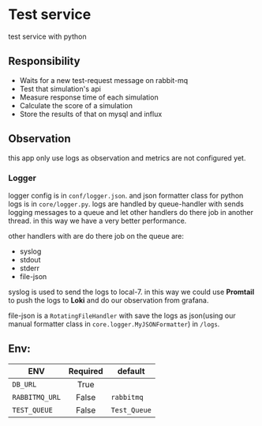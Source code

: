 # Test service
test service with python


## Responsibility

- Waits for a new test-request message on rabbit-mq
- Test that simulation's api
- Measure response time of each simulation
- Calculate the score of a simulation
- Store the results of that on mysql and influx

## Observation

this app only use logs as observation and metrics are not configured yet.

### Logger

logger config is in `conf/logger.json`. and json formatter class for python logs is in `core/logger.py`.
logs are handled by queue-handler with sends logging messages to a queue and let other handlers do there job in another thread.
in this way we have a very better performance.  

other handlers with are do there job on the queue are:
- syslog
- stdout
- stderr
- file-json

syslog is used to send the logs to local-7. in this way we could use **Promtail** to push the logs to **Loki** and do our observation from grafana.

file-json is a `RotatingFileHandler` with save the logs as json(using our manual formatter class in `core.logger.MyJSONFormatter`) in `/logs`.


## Env:

|ENV            |Required   |default        |
|-----------    |  :-----:  |---------------|
|`DB_URL`       |True       |               |
|`RABBITMQ_URL` |False      |`rabbitmq`     |
|`TEST_QUEUE`   |False      |`Test_Queue`   |
